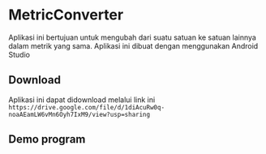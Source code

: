 # MetricConverter
Aplikasi ini bertujuan untuk mengubah dari suatu satuan ke satuan lainnya dalam metrik yang sama. Aplikasi ini dibuat dengan menggunakan Android Studio

## Download
Aplikasi ini dapat didownload melalui link ini
`https://drive.google.com/file/d/1diAcuRw0q-noaAEamLW6vMn6Oyh7IxM9/view?usp=sharing`

## Demo program